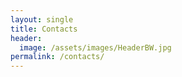 ```yaml
---
layout: single
title: Contacts
header:
  image: /assets/images/HeaderBW.jpg
permalink: /contacts/
---
```

